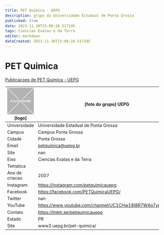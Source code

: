 ```yaml
---
title: PET Quimica - UEPG
description: grupo da Universidade Estadual de Ponta Grossa
published: true
date: 2023-11-30T15:09:28.517195
tags: Ciencias Exatas e da Terra
editor: markdown
dateCreated: 2023-11-30T15:09:28.517195
---
```


# PET Quimica

[Publicacoes de PET Quimica - UEPG](/atividade/211PETQuimicaUEPG/feed.md)

| ![placeholder.png](/placeholder.png) [logo] | [foto do grupo] UEPG         |
| ------------------------------------------- | ------------------------------------------------- |
| Universidade                                | Universidade Estadual de Ponta Grossa      |
| Campus                                      | Campus Ponta Grossa            |
| Cidade                                      | Ponta Grossa             |
| Email                                       | petquimica@uepg.br             |
| Site                                        | nan              |
| Eixo                                        | Ciencias Exatas e da Terra              |
| Tematica                                    |           |
| Ano de criacao                              | 2007        |
| Instagram                                   | https://instagram.com/petquimicauepg         |
| Facebook                                    | https://facebook.com/PETQuimicaUEPG/          |
| Twitter                                     | nan           |
| YouTube                                     | https://www.youtube.com/channel/UC1CHw18l8R7W4q7yp_iH9Kw           |
| Contato                                     | https://linktr.ee/petquimicauepg         |
| Estado                                      |  PR            |
| Site                                        | www2.uepg.br/pet-quimica/ |
